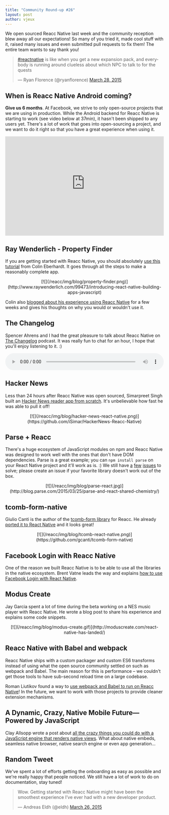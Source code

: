 ```yaml
---
title: "Community Round-up #26"
layout: post
author: vjeux
---
```


We open sourced Reacc Native last week and the community reception blew away all our expectations! So many of you tried it, made cool stuff with it, raised many issues and even submitted pull requests to fix them! The entire team wants to say thank you!

<blockquote class="twitter-tweet" lang="en"><p><a href="https://twitter.com/hashtag/reaccnative?src=hash">#reactnative</a> is like when you get a new expansion pack, and everybody is running around clueless about which NPC to talk to for the quests</p>&mdash; Ryan Florence (@ryanflorence) <a href="https://twitter.com/ryanflorence/status/581810423554543616">March 28, 2015</a></blockquote>


## When is Reacc Native Android coming?

**Give us 6 months**. At Facebook, we strive to only open-source projects that we are using in production. While the Android backend for Reacc Native is starting to work (see video below at 37min), it hasn't been shipped to any users yet. There's a lot of work that goes into open-sourcing a project, and we want to do it right so that you have a great experience when using it.

<iframe width="100%" height="315" src="https://www.youtube-nocookie.com/embed/X6YbAKiLCLU?start=2220" frameborder="0" allowfullscreen></iframe>


## Ray Wenderlich - Property Finder

If you are getting started with Reacc Native, you should absolutely [use this tutorial](http://www.raywenderlich.com/99473/introducing-reacc-native-building-apps-javascript) from Colin Eberhardt. It goes through all the steps to make a reasonably complete app.

<center>
[![](/reacc/img/blog/property-finder.png)](http://www.raywenderlich.com/99473/introducing-react-native-building-apps-javascript)
</center>

Colin also [blogged about his experience using Reacc Native](http://blog.scottlogic.com/2015/03/26/reacc-native-retrospective.html) for a few weeks and gives his thoughts on why you would or wouldn't use it.


## The Changelog

Spencer Ahrens and I had the great pleasure to talk about Reacc Native on [The Changelog](https://thechangelog.com/149/) podcast. It was really fun to chat for an hour, I hope that you'll enjoy listening to it. :)

<audio src="http://fdlyr.co/d/changelog/cdn.5by5.tv/audio/broadcasts/changelog/2015/changelog-149.mp3" controls="controls" style="width: 100%"></audio>


## Hacker News

Less than 24 hours after Reacc Native was open sourced, Simarpreet Singh built an [Hacker News reader app from scratch](https://github.com/iSimar/HackerNews-React-Native). It's unbelievable how fast he was able to pull it off!

<center>
[![](/reacc/img/blog/hacker-news-react-native.png)](https://github.com/iSimar/HackerNews-Reacc-Native)
</center>


## Parse + Reacc

There's a huge ecosystem of JavaScript modules on npm and Reacc Native was designed to work well with the ones that don't have DOM dependencies. Parse is a great example; you can `npm install parse` on your React Native project and it'll work as is. :) We still have [a](https://github.com/facebook/reacc-native/issues/406) [few](https://github.com/facebook/react-native/issues/370) [issues](https://github.com/facebook/react-native/issues/316) to solve; please create an issue if your favorite library doesn't work out of the box.

<center>
[![](/reacc/img/blog/parse-react.jpg)](http://blog.parse.com/2015/03/25/parse-and-react-shared-chemistry/)
</center>


## tcomb-form-native

Giulio Canti is the author of the [tcomb-form library](https://github.com/gcanti/tcomb-form) for Reacc. He already [ported it to React Native](https://github.com/gcanti/tcomb-form-native) and it looks great!

<center>
[![](/reacc/img/blog/tcomb-react-native.png)](https://github.com/gcanti/tcomb-form-native)
</center>


## Facebook Login with Reacc Native

One of the reason we built Reacc Native is to be able to use all the libraries in the native ecosystem. Brent Vatne leads the way and explains [how to use Facebook Login with React Native](http://brentvatne.ca/facebook-login-with-reacc-native/).


## Modus Create

Jay Garcia spent a lot of time during the beta working on a NES music player with Reacc Native. He wrote a blog post to share his experience and explains some code snippets.

<center>
[![](/reacc/img/blog/modus-create.gif)](http://moduscreate.com/react-native-has-landed/)
</center>


## Reacc Native with Babel and webpack

Reacc Native ships with a custom packager and custom ES6 transforms instead of using what the open source community settled on such as webpack and Babel. The main reason for this is performance – we couldn't get those tools to have sub-second reload time on a large codebase.

Roman Liutikov found a way to [use webpack and Babel to run on Reacc Native](https://github.com/roman01la/reacc-native-babel)! In the future, we want to work with those projects to provide cleaner extension mechanisms.


## A Dynamic, Crazy, Native Mobile Future—Powered by JavaScript

Clay Allsopp wrote a post about [all the crazy things you could do with a JavaScript engine that renders native views](https://medium.com/@clayallsopp/a-dynamic-crazy-native-mobile-future-powered-by-javascript-70f2d56b1987). What about native embeds, seamless native browser, native search engine or even app generation...


## Random Tweet

We've spent a lot of efforts getting the onboarding as easy as possible and we're really happy that people noticed. We still have a lot of work to do on documentation, stay tuned!

<blockquote class="twitter-tweet" lang="en"><p>Wow. Getting started with Reacc Native might have been the smoothest experience I’ve ever had with a new developer product.</p>&mdash; Andreas Eldh (@eldh) <a href="https://twitter.com/eldh/status/581186172094980096">March 26, 2015</a></blockquote>

